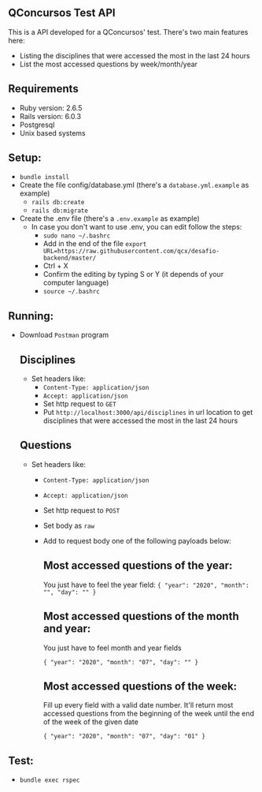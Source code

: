## QConcursos Test API

This is a API developed for a QConcursos' test. There's two main features here:
* Listing the disciplines that were accessed the most in the last 24 hours
* List the most accessed questions by week/month/year

## Requirements
  - Ruby version: 2.6.5
  - Rails version: 6.0.3
  - Postgresql
  - Unix based systems

## Setup:
  - ```bundle install```
  - Create the file config/database.yml (there's a `database.yml.example` as example)
    - ```rails db:create```
    - ```rails db:migrate```
  - Create the .env file (there's a `.env.example` as example)
    - In case you don't want to use .env, you can edit follow the steps:
      - ```sudo nano ~/.bashrc```
      - Add in the end of the file `export URL=https://raw.githubusercontent.com/qcx/desafio-backend/master/`
      - Ctrl + X
      - Confirm the editing by typing S or Y (it depends of your computer language)
      - ```source ~/.bashrc```

## Running:
  - Download `Postman` program
    ## Disciplines
      - Set headers like:
        - `Content-Type: application/json`
        - `Accept: application/json`
        - Set http request to `GET`
        - Put `http://localhost:3000/api/disciplines` in url location to get disciplines that were accessed the most in the last 24 hours
    
    ## Questions
      - Set headers like:
        - `Content-Type: application/json`
        - `Accept: application/json`
        - Set http request to `POST`
        - Set body as `raw`
        - Add to request body one of the following payloads below:

          ## Most accessed questions of the year:

            You just have to feel the year field:
             `{
                "year": "2020",
                "month": "",
                "day": ""
              }`
          ## Most accessed questions of the month and year:

            You just have to feel month and year fields

             `{
                "year": "2020",
                "month": "07",
                "day": ""
              }`
          ## Most accessed questions of the week:

            Fill up every field with a valid date number. It'll return most accessed questions from the beginning of the week until the end of the week of the given date

             `{
                "year": "2020",
                "month": "07",
                "day": "01"
              }`

## Test:
  - ```bundle exec rspec```
